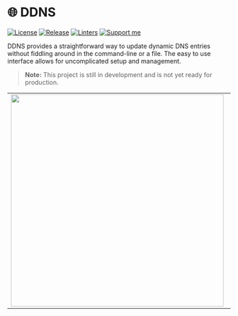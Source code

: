 # 🌐 DDNS

[![License](https://img.shields.io/badge/License-BSD_3--Clause-blue.svg)](https://opensource.org/licenses/BSD-3-Clause)
[![Release](https://img.shields.io/badge/Calver-YY.WW.REVISION-22bfda.svg)](https://calver.org/)
[![Linters](https://github.com/Plaenkler/DDNS/actions/workflows/linters.yml/badge.svg)](https://github.com/Plaenkler/DDNS/actions/workflows/linters.yml)
[![Support me](https://img.shields.io/badge/Support%20me%20%E2%98%95-orange.svg)](https://www.buymeacoffee.com/Plaenkler)

DDNS provides a straightforward way to update dynamic DNS entries without fiddling around in the command-line or a file. The easy to use interface allows for uncomplicated setup and management.

> **Note:** This project is still in development and is not yet ready for production.

<table style="border:none;">
  <tr>
    <td><img src="https://mvz-bietigheim.de/wp-content/uploads/2017/10/placeholder-image4.jpg" width="480"/></td>
    <td><img src="https://mvz-bietigheim.de/wp-content/uploads/2017/10/placeholder-image4.jpg" width="480"/></td>
  </tr>
</table>